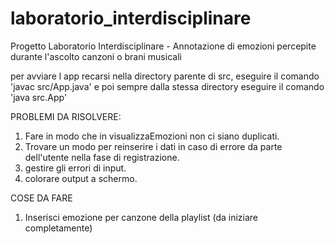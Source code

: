 # laboratorio_interdisciplinare

Progetto Laboratorio Interdisciplinare - Annotazione di emozioni percepite durante l'ascolto canzoni o brani musicali

per avviare l app recarsi nella directory parente di src, eseguire il comando 'javac src/App.java' e poi sempre dalla stessa directory eseguire il comando 'java src.App'

PROBLEMI DA RISOLVERE:

1. Fare in modo che in visualizzaEmozioni non ci siano duplicati.
2. Trovare un modo per reinserire i dati in caso di errore da parte dell'utente nella fase di registrazione.
3. gestire gli errori di input.
4. colorare output a schermo.

COSE DA FARE

1. Inserisci emozione per canzone della playlist (da iniziare completamente)
